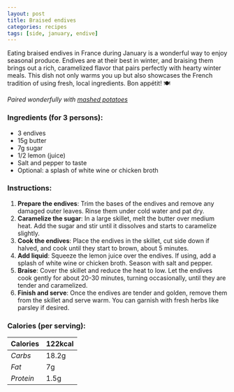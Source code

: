 ```yaml
---
layout: post
title: Braised endives
categories: recipes
tags: [side, january, endive]
---
```


Eating braised endives in France during January is a wonderful way to enjoy seasonal produce. Endives are at their best in winter, and braising them brings out a rich, caramelized flavor that pairs perfectly with hearty winter meals. This dish not only warms you up but also showcases the French tradition of using fresh, local ingredients. Bon appétit! 🍽️

*Paired wonderfully with <a href="/recipes/mashed-potatoes">mashed potatoes</a>*

### Ingredients (for 3 persons):
- 3 endives
- 15g butter
- 7g sugar
- 1/2 lemon (juice)
- Salt and pepper to taste
- Optional: a splash of white wine or chicken broth

### Instructions:

1. **Prepare the endives**: Trim the bases of the endives and remove any damaged outer leaves. Rinse them under cold water and pat dry.
2. **Caramelize the sugar**: In a large skillet, melt the butter over medium heat. Add the sugar and stir until it dissolves and starts to caramelize slightly.
3. **Cook the endives**: Place the endives in the skillet, cut side down if halved, and cook until they start to brown, about 5 minutes.
4. **Add liquid**: Squeeze the lemon juice over the endives. If using, add a splash of white wine or chicken broth. Season with salt and pepper.
5. **Braise**: Cover the skillet and reduce the heat to low. Let the endives cook gently for about 20-30 minutes, turning occasionally, until they are tender and caramelized.
6. **Finish and serve**: Once the endives are tender and golden, remove them from the skillet and serve warm. You can garnish with fresh herbs like parsley if desired.

### Calories (per serving):

| **Calories** | 122kcal |
| ----------- | ----------- |
| *Carbs* | 18.2g |
| *Fat* | 7g |
| *Protein* | 1.5g |